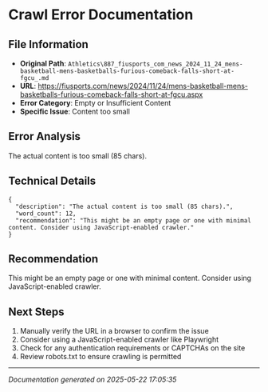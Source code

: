 # Crawl Error Documentation

## File Information
- **Original Path**: `Athletics\887_fiusports_com_news_2024_11_24_mens-basketball-mens-basketballs-furious-comeback-falls-short-at-fgcu_.md`
- **URL**: https://fiusports.com/news/2024/11/24/mens-basketball-mens-basketballs-furious-comeback-falls-short-at-fgcu.aspx
- **Error Category**: Empty or Insufficient Content
- **Specific Issue**: Content too small

## Error Analysis
The actual content is too small (85 chars).

## Technical Details
```
{
  "description": "The actual content is too small (85 chars).",
  "word_count": 12,
  "recommendation": "This might be an empty page or one with minimal content. Consider using JavaScript-enabled crawler."
}
```

## Recommendation
This might be an empty page or one with minimal content. Consider using JavaScript-enabled crawler.

## Next Steps
1. Manually verify the URL in a browser to confirm the issue
2. Consider using a JavaScript-enabled crawler like Playwright
3. Check for any authentication requirements or CAPTCHAs on the site
4. Review robots.txt to ensure crawling is permitted

---
*Documentation generated on 2025-05-22 17:05:35*
